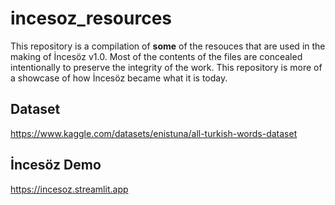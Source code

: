 # incesoz_resources
This repository is a compilation of **some** of the resouces that are used in the making of İncesöz v1.0. Most of the contents of the files are concealed intentionally to preserve the integrity of the work. This repository is more of a showcase of how İncesöz became what it is today.


## Dataset
https://www.kaggle.com/datasets/enistuna/all-turkish-words-dataset


## İncesöz Demo
https://incesoz.streamlit.app
